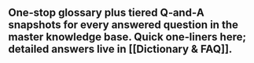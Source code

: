 One‑stop glossary **plus** tiered Q‑and‑A snapshots for every answered question in the master knowledge base. Quick one‑liners here; detailed answers live in [[Dictionary & FAQ]].  
---